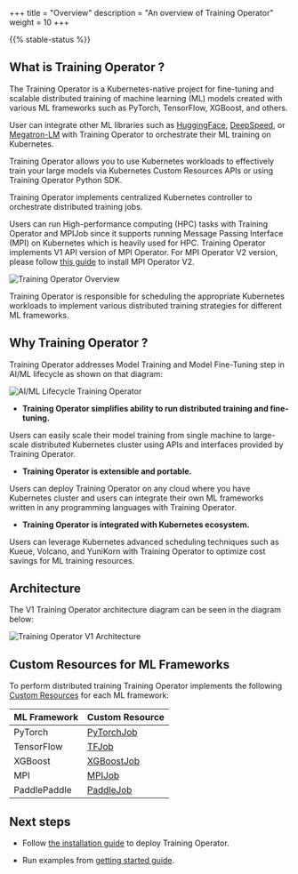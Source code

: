 +++
title = "Overview"
description = "An overview of Training Operator"
weight = 10
+++

{{% stable-status %}}

## What is Training Operator ?

The Training Operator is a Kubernetes-native project for fine-tuning and scalable
distributed training of machine learning (ML) models created with various ML frameworks such as
PyTorch, TensorFlow, XGBoost, and others.

User can integrate other ML libraries such as [HuggingFace](https://huggingface.co),
[DeepSpeed](https://github.com/microsoft/DeepSpeed), or [Megatron-LM](https://github.com/NVIDIA/Megatron-LM)
with Training Operator to orchestrate their ML training on Kubernetes.

Training Operator allows you to use Kubernetes workloads to effectively train your large models
via Kubernetes Custom Resources APIs or using Training Operator Python SDK.

Training Operator implements centralized Kubernetes controller to orchestrate distributed training jobs.

Users can run High-performance computing (HPC) tasks with Training Operator and MPIJob since it
supports running Message Passing Interface (MPI) on Kubernetes which is heavily used for HPC.
Training Operator implements V1 API version of MPI Operator. For MPI Operator V2 version,
please follow [this guide](/docs/components/training/user-guides/mpi/) to install MPI Operator V2.

<img src="/docs/components/training/images/training-operator-overview.drawio.png"
  alt="Training Operator Overview"
  class="mt-3 mb-3">

Training Operator is responsible for scheduling the appropriate Kubernetes workloads to implement
various distributed training strategies for different ML frameworks.

## Why Training Operator ?

Training Operator addresses Model Training and Model Fine-Tuning step in AI/ML lifecycle as shown on
that diagram:

<img src="/docs/components/training/images/ml-lifecycle-training-operator.drawio.svg"
  alt="AI/ML Lifecycle Training Operator"
  class="mt-3 mb-3">

- **Training Operator simplifies ability to run distributed training and fine-tuning.**

Users can easily scale their model training from single machine to large-scale distributed
Kubernetes cluster using APIs and interfaces provided by Training Operator.

- **Training Operator is extensible and portable.**

Users can deploy Training Operator on any cloud where you have Kubernetes cluster and users can
integrate their own ML frameworks written in any programming languages with Training Operator.

- **Training Operator is integrated with Kubernetes ecosystem.**

Users can leverage Kubernetes advanced scheduling techniques such as Kueue, Volcano, and YuniKorn
with Training Operator to optimize cost savings for ML training resources.

## Architecture

The V1 Training Operator architecture diagram can be seen in the diagram below:

<img src="/docs/components/training/images/training-operator-v1-architecture.drawio.svg"
  alt="Training Operator V1 Architecture"
  class="mt-3 mb-3">

## Custom Resources for ML Frameworks

To perform distributed training Training Operator implements the following
[Custom Resources](https://kubernetes.io/docs/concepts/extend-kubernetes/api-extension/custom-resources/)
for each ML framework:

| ML Framework | Custom Resource                                              |
| ------------ | ------------------------------------------------------------ |
| PyTorch      | [PyTorchJob](/docs/components/training/user-guides/pytorch/) |
| TensorFlow   | [TFJob](/docs/components/training/user-guides/tensorflow/)   |
| XGBoost      | [XGBoostJob](/docs/components/training/user-guides/xgboost/) |
| MPI          | [MPIJob](/docs/components/training/user-guides/mpi/)         |
| PaddlePaddle | [PaddleJob](/docs/components/training/user-guides/paddle/)   |

## Next steps

- Follow [the installation guide](/docs/components/training/installation/) to deploy Training Operator.

- Run examples from [getting started guide](/docs/components/training/getting-started/).
